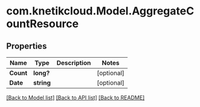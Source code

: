 # com.knetikcloud.Model.AggregateCountResource
## Properties

Name | Type | Description | Notes
------------ | ------------- | ------------- | -------------
**Count** | **long?** |  | [optional] 
**Date** | **string** |  | [optional] 

[[Back to Model list]](../README.md#documentation-for-models) [[Back to API list]](../README.md#documentation-for-api-endpoints) [[Back to README]](../README.md)

